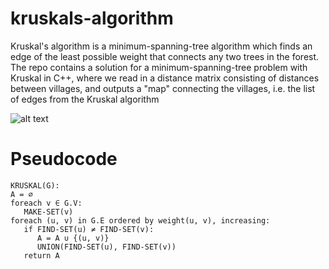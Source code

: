 # kruskals-algorithm


Kruskal's algorithm is a minimum-spanning-tree algorithm which finds an edge of the least possible weight that connects any two trees in the forest. The repo contains a solution for a minimum-spanning-tree problem with Kruskal in C++, where we read in a distance matrix consisting of distances between villages, and outputs a "map" connecting the villages, i.e. the list of edges from the Kruskal algorithm

![alt text](https://upload.wikimedia.org/wikipedia/commons/b/bb/KruskalDemo.gif)

# Pseudocode
```
KRUSKAL(G):
A = ∅
foreach v ∈ G.V:
   MAKE-SET(v)
foreach (u, v) in G.E ordered by weight(u, v), increasing:
   if FIND-SET(u) ≠ FIND-SET(v):   
      A = A ∪ {(u, v)}   
      UNION(FIND-SET(u), FIND-SET(v))   
   return A
```
